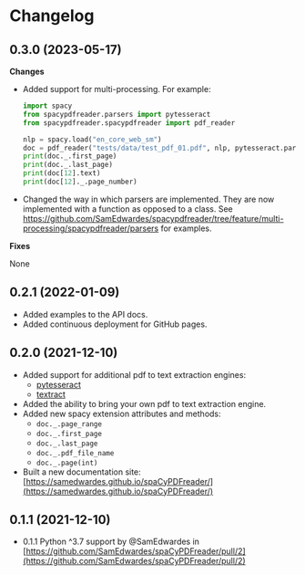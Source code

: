 # Changelog

## 0.3.0 (2023-05-17)

**Changes**

- Added support for multi-processing. For example:

    ```python
    import spacy
    from spacypdfreader.parsers import pytesseract
    from spacypdfreader.spacypdfreader import pdf_reader

    nlp = spacy.load("en_core_web_sm")
    doc = pdf_reader("tests/data/test_pdf_01.pdf", nlp, pytesseract.parser, n_processes=4)
    print(doc._.first_page)
    print(doc._.last_page)
    print(doc[12].text)
    print(doc[12]._.page_number)
    ```

- Changed the way in which parsers are implemented. They are now implemented with a function as opposed to a class. See <https://github.com/SamEdwardes/spacypdfreader/tree/feature/multi-processing/spacypdfreader/parsers> for examples.

**Fixes**

None

## 0.2.1 (2022-01-09)

- Added examples to the API docs.
- Added continuous deployment for GitHub pages.

## 0.2.0 (2021-12-10)

- Added support for additional pdf to text extraction engines:
    - [pytesseract](https://pypi.org/project/pytesseract/)
    - [textract](https://textract.readthedocs.io/en/stable/index.html)
- Added the ability to bring your own pdf to text extraction engine.
- Added new spacy extension attributes and methods:
    - `doc._.page_range`
    - `doc._.first_page`
    - `doc._.last_page`
    - `doc._.pdf_file_name`
    - `doc._.page(int)`
- Built a new documentation site: [https://samedwardes.github.io/spaCyPDFreader/](https://samedwardes.github.io/spaCyPDFreader/)

## 0.1.1 (2021-12-10)

- 0.1.1 Python ^3.7 support by @SamEdwardes in [https://github.com/SamEdwardes/spaCyPDFreader/pull/2](https://github.com/SamEdwardes/spaCyPDFreader/pull/2)

